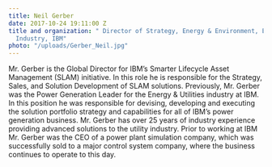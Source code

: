 ```yaml
---
title: Neil Gerber
date: 2017-10-24 19:11:00 Z
title and organization: " Director of Strategy, Energy & Environment, Energy & Utilities
  Industry, IBM"
photo: "/uploads/Gerber_Neil.jpg"
---
```


Mr. Gerber is the Global Director for IBM’s Smarter Lifecycle Asset Management (SLAM) initiative. In this role he is responsible for the Strategy, Sales, and Solution Development of SLAM solutions. Previously, Mr. Gerber was the Power Generation Leader for the Energy & Utilities industry at IBM. In this position he was responsible for devising, developing and executing the solution portfolio strategy and capabilities for all of IBM’s power generation business. Mr. Gerber has over 25 years of industry experience providing advanced solutions to the utility industry. Prior to working at IBM Mr. Gerber was the CEO of a power plant simulation company, which was successfully sold to a major control system company, where the business continues to operate to this day.